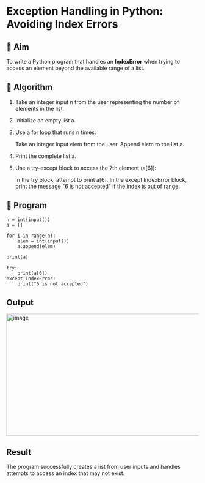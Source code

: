 # Exception Handling in Python: Avoiding Index Errors

## 🎯 Aim
To write a Python program that handles an **IndexError** when trying to access an element beyond the available range of a list.

## 🧠 Algorithm
1. Take an integer input n from the user representing the number of elements in the list.
2. Initialize an empty list a.
3. Use a for loop that runs n times:

   Take an integer input elem from the user.
   Append elem to the list a.

4. Print the complete list a.
5. Use a try-except block to access the 7th element (a[6]):

   In the try block, attempt to print a[6].
   In the except IndexError block, print the message "6 is not accepted" if the index is out of range.

## 🧾 Program
```
n = int(input())
a = []

for i in range(n):
    elem = int(input())
    a.append(elem)
    
print(a)

try:
    print(a[6])
except IndexError:
    print("6 is not accepted")
```
## Output
<img width="758" height="319" alt="image" src="https://github.com/user-attachments/assets/e0ee0c97-e2ce-4ac8-8f65-97ac49683355" />

## Result
The program successfully creates a list from user inputs and handles attempts to access an index that may not exist.
